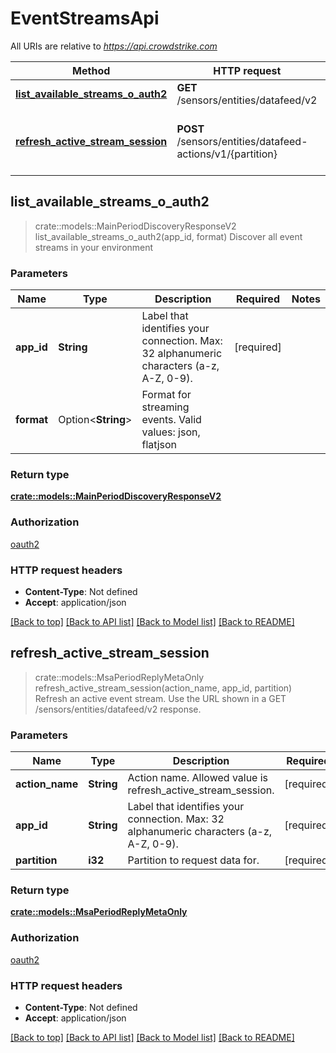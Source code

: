 # EventStreamsApi

All URIs are relative to *<https://api.crowdstrike.com>*

Method | HTTP request | Description
------------- | ------------- | -------------
[**list_available_streams_o_auth2**](EventStreamsApi.md#list_available_streams_o_auth2) | **GET** /sensors/entities/datafeed/v2 | Discover all event streams in your environment
[**refresh_active_stream_session**](EventStreamsApi.md#refresh_active_stream_session) | **POST** /sensors/entities/datafeed-actions/v1/{partition} | Refresh an active event stream. Use the URL shown in a GET /sensors/entities/datafeed/v2 response.

## list_available_streams_o_auth2

> crate::models::MainPeriodDiscoveryResponseV2 list_available_streams_o_auth2(app_id, format)
Discover all event streams in your environment

### Parameters

Name | Type | Description  | Required | Notes
------------- | ------------- | ------------- | ------------- | -------------
**app_id** | **String** | Label that identifies your connection. Max: 32 alphanumeric characters (a-z, A-Z, 0-9). | [required] |
**format** | Option<**String**> | Format for streaming events. Valid values: json, flatjson |  |

### Return type

[**crate::models::MainPeriodDiscoveryResponseV2**](main.discoveryResponseV2.md)

### Authorization

[oauth2](../README.md#oauth2)

### HTTP request headers

- **Content-Type**: Not defined
- **Accept**: application/json

[[Back to top]](#) [[Back to API list]](./README.md#documentation-for-api-endpoints) [[Back to Model list]](./README.md#documentation-for-models) [[Back to README]](../README.md)

## refresh_active_stream_session

> crate::models::MsaPeriodReplyMetaOnly refresh_active_stream_session(action_name, app_id, partition)
Refresh an active event stream. Use the URL shown in a GET /sensors/entities/datafeed/v2 response.

### Parameters

Name | Type | Description  | Required | Notes
------------- | ------------- | ------------- | ------------- | -------------
**action_name** | **String** | Action name. Allowed value is refresh_active_stream_session. | [required] |
**app_id** | **String** | Label that identifies your connection. Max: 32 alphanumeric characters (a-z, A-Z, 0-9). | [required] |
**partition** | **i32** | Partition to request data for. | [required] |

### Return type

[**crate::models::MsaPeriodReplyMetaOnly**](msa.ReplyMetaOnly.md)

### Authorization

[oauth2](../README.md#oauth2)

### HTTP request headers

- **Content-Type**: Not defined
- **Accept**: application/json

[[Back to top]](#) [[Back to API list]](./README.md#documentation-for-api-endpoints) [[Back to Model list]](./README.md#documentation-for-models) [[Back to README]](../README.md)
